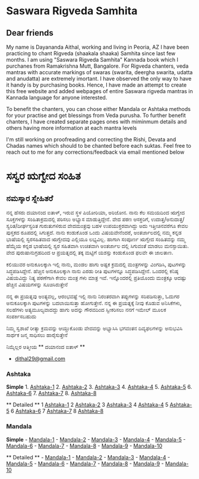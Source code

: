 # Saswara Rigveda Samhita
## Dear friends
My name is Dayananda Aithal, working and living in Peoria, AZ I have been practicing to chant Rigveda (shaakala shaaka) Samhita since last few months.  I am using "Saswara Rigveda Samhita" Kannada book which I purchanes from Ramakrishna Mutt, Bangalore. For Rigveda chanters, veda mantras with accurate markings of swaras (swarita, deergha swarita, udatta and anudatta) are extremely imortant. I have observed the only way to have it handy is by purchasing books. Hence, I have made an attempt to create this free website and added webpages of entire Saswara rigveda mantras in Kannada language for anyone interested.

To benefit the chanters, you can chose either  Mandala or Ashtaka methods for your practise and get blessings from Veda purusha. To further benefit chanters, I have created separate pages ones with miminmum details and others having more information at each mantra levels

I'm still working on proofreading and correcting the Rishi, Devata and Chadas names which should to be chanted before each suktas. Feel free to reach out to me for any corrections/feedback 
via email mentioned below

# ಸಸ್ವರ ಋಗ್ವೇದ ಸಂಹಿತ 
## ನಮಸ್ಕಾರ ಸ್ನೇಹಿತರೆ
ನನ್ನ ಹೆಸರು ದಯಾನಂದ ಐತಾಳ್, ಇರುವ ಸ್ಥಳ ಪಿಯೋರಿಯಾ, ಅರಿಜೋನ. ನಾನು ಕೆಲ ಸಮಯದಿಂದ ಋಗ್ವೇದ ಸೂಕ್ತಗಳನ್ನು ಸಂಹಿತಾಕ್ರಮದಲ್ಲಿ ಪಠಿಸಲು ಅಭ್ಯಾಸ ಮಾಡುತ್ತಿದ್ದೇನೆ.  ವೇದ ಪಠಣ ಆಸಕ್ತರಿಗೆ, ಉದಾತ್ತ/ಅನುದಾತ್ತ/ಸ್ವರಿತ/ದೀರ್ಘಸ್ವರಿತ ಗುರುತುಗಳಿರುವ ವೇದಮಂತ್ರವು ಬಹಳ ಉಪಯುಕ್ತರವಾಗಿದ್ದು ಅದು ಇತ್ತೀಚಿನವರೆಗೂ ಕೇವಲ ಪುಸ್ತಕದ ರೂಪದಲ್ಲಿ ಸಿಗುತ್ತದೆ. ನಾನು ಕಂಡುಕೊಂಡ ಒಂದು ವಿಷಯವೇನೆಂದರೆ, ಅಂತರ್ಜಾಲದಲ್ಲಿ ನಮ್ಮ ಕನ್ನಡ ಭಾಷೆಯಲ್ಲಿ ಸ್ವರಸಹಿತವಾದ ಋಗ್ವೇದವು ಎಲ್ಲಿಯೂ ಲಭ್ಯವಿಲ್ಲ. ಹಾಗಾಗಿ ಸಂಪೂರ್ಣ ಋಗ್ವೇದ ಸಂಹಿತವನ್ನು ನಮ್ಮ ಹೆಮ್ಮೆಯ ಕನ್ನಡ ಭಾಷೆಯಲ್ಲಿ ಸ್ವರ ಸಹಿತವಾಗಿ ಉಚಿತವಾಗಿ ಅಂತರ್ಜಾಲ ದಲ್ಲಿ ಸಿಗುವಂತೆ ಮಾಡಲು ಮನಸ್ಸಾಯಿತು. ವೇದ ಪುರುಷಾನುಗ್ರಹದಿಂದ ಆ ಪ್ರಯತ್ನದಲ್ಲಿ ತಕ್ಕ ಮಟ್ಟಿಗೆ ಯಶಸ್ಸು ಕಂಡುಕೊಂಡ ಫಲವೇ ಈ ಜಾಲತಾಣ.

ಕಲಿಯುವರ ಅನುಕೂಲಕ್ಕಾಗಿ ಇಲ್ಲಿ ನಾನು, ಮಂಡಲ ಹಾಗು ಅಷ್ಟಕ ಕ್ರಮದಲ್ಲಿ ಮಂತ್ರಗಳನ್ನು ವಿಂಗಡಿಸಿ, ಪುಟಗಳನ್ನು ಸಿದ್ಧಪಡಿಸಿದ್ದೇನೆ. ಹೆಚ್ಚಿನ ಅನುಕೂಲಕ್ಕಾಗಿ ನಾನು ಎರಡು ರೀತಿ ಪುಟಗಳನ್ನೂ ಸಿದ್ಧಪಡಿಸಿದ್ದೇನೆ. ಒಂದರಲ್ಲಿ ಕನಿಷ್ಠ ವಿಷಯವಿದ್ದು ನಿತ್ಯ ಪಠಣೆಗಾಗಿ ಕೇವಲ ಮಂತ್ರ ಗಳು ಮಾತ್ರ ಇವೆ. ಇನ್ನೊಂದರಲ್ಲಿ ಪ್ರತಿಯೊಂದು ಮಂತ್ರಕ್ಕೂ ಆದಷ್ಟು ಹೆಚ್ಚಿನ ವಿಷಯಗಳನ್ನು ಸೂಚಿಸಿರುತ್ತೇನೆ

ನನ್ನ ಈ ಪ್ರಯತ್ನವು ಅಂತ್ಯವಲ್ಲ, ಆರಂಭವಷ್ಟೆ ಇಲ್ಲಿ ನಾನು ನಿರಂತರವಾಗಿ ತಪ್ಪುಗಳನ್ನು ಸರಿಪಡಿಸುತ್ತಾ,  ಓದುಗರ ಅನುಕೂಲಕ್ಕಾಗಿ ಪುಟಗಳನ್ನು ಬದಲಾಯಿಸುತ್ತಾ ಹೋಗುತ್ತೇನೆ. ನನ್ನ ಈ ಪ್ರಯತ್ನಕ್ಕೆ ನೀವು ಕೊಡುವ ಅನಿಸಿಕೆಗಳು, ಸಲಹೆಗಳು ಅತ್ಯಮೂಲ್ಯವಾದದ್ದು ಹಾಗು ಅದನ್ನು ಗೌರವದಿಂದ ಸ್ವೀಕರಿಸಲು ನನಗೆ ಇಮೇಲ್ ಮೂಲಕ ಸಂಪರ್ಕಿಸಬಹುದು 

ನಿಮ್ಮ ಸ್ವಶಾಖೆ ರೀತ್ಯಾ ಕ್ರಮವನ್ನು ಆಯ್ದುಕೊಂಡು ವೇದವನ್ನು ಅಭ್ಯಾಸಿಸಿ ಭಗವಂತನ ದಿವ್ಯಫಲಗಳನ್ನು ಅನುಭವಿಸಿ ಸಾರ್ಥಕ ಜನ್ಮ ಸಾಧಿಸಲು ಹಾರೈಸುತ್ತೇನೆ 

ನಿಮ್ಮೆಲ್ಲರ ಆತ್ಮೀಯ 
** ದಯಾನಂದ ಐತಾಳ್  **
- dithal29@gmail.com

### Ashtaka
**Simple**
	1. [Ashtaka-1](Kannada/Ashtaka/Ashtaka-1-kannada(Simple).html)
	2. [Ashtaka-2](Kannada/Ashtaka/Ashtaka-2-kannada(Simple).html)
	3. [Ashtaka-3](Kannada/Ashtaka/Ashtaka-3-kannada(Simple).html)
	4. [Ashtaka-4](Kannada/Ashtaka/Ashtaka-4-kannada(Simple).html)
	5. [Ashtaka-5](Kannada/Ashtaka/Ashtaka-5-kannada(Simple).html)
	6. [Ashtaka-6](Kannada/Ashtaka/Ashtaka-6-kannada(Simple).html)
	7. [Ashtaka-7](Kannada/Ashtaka/Ashtaka-7-kannada(Simple).html)
	8. [Ashtaka-8](Kannada/Ashtaka/Ashtaka-8-kannada(Simple).html)

** Detailed **
	1 [Ashtaka-1](Kannada/Ashtaka/Ashtaka-1-kannada(Detail).html)
	2 [Ashtaka-2](Kannada/Ashtaka/Ashtaka-2-kannada(Detail).html)
	3 [Ashtaka-3](Kannada/Ashtaka/Ashtaka-3-kannada(Detail).html)
	4 [Ashtaka-4](Kannada/Ashtaka/Ashtaka-4-kannada(Detail).html)
	5 [Ashtaka-5](Kannada/Ashtaka/Ashtaka-5-kannada(Detail).html)
	6 [Ashtaka-6](Kannada/Ashtaka/Ashtaka-6-kannada(Detail).html)
	7 [Ashtaka-7](Kannada/Ashtaka/Ashtaka-7-kannada(Detail).html)
	8 [Ashtaka-8](Kannada/Ashtaka/Ashtaka-8-kannada(Detail).html)

		
### Mandala
**Simple**
	- [Mandala-1](Kannada/Mandala/Mandala-1-kannada(Simple).html)
	- [Mandala-2](Kannada/Mandala/Mandala-2-kannada(Simple).html)
	- [Mandala-3](Kannada/Mandala/Mandala-3-kannada(Simple).html)
	- [Mandala-4](Kannada/Mandala/Mandala-4-kannada(Simple).html)
	- [Mandala-5](Kannada/Mandala/Mandala-5-kannada(Simple).html)
	- [Mandala-6](Kannada/Mandala/Mandala-6-kannada(Simple).html)
	- [Mandala-7](Kannada/Mandala/Mandala-7-kannada(Simple).html)
	- [Mandala-8](Kannada/Mandala/Mandala-7-kannada(Simple).html)
	- [Mandala-9](Kannada/Mandala/Mandala-9-kannada(Simple).html)
	- [Mandala-10](Kannada/Mandala/Mandala-10-kannada(Simple).html)
		
** Detailed **
	- [Mandala-1](Kannada/Mandala/Mandala-1-kannada(Detail).html)
	- [Mandala-2](Kannada/Mandala/Mandala-2-kannada(Detail).html)
	- [Mandala-3](Kannada/Mandala/Mandala-3-kannada(Detail).html)
	- [Mandala-4](Kannada/Mandala/Mandala-4-kannada(Detail).html)
	- [Mandala-5](Kannada/Mandala/Mandala-5-kannada(Detail).html)
	- [Mandala-6](Kannada/Mandala/Mandala-6-kannada(Detail).html)
	- [Mandala-7](Kannada/Mandala/Mandala-7-kannada(Detail).html)
	- [Mandala-8](Kannada/Mandala/Mandala-8-kannada(Detail).html)
	- [Mandala-9](Kannada/Mandala/Mandala-9-kannada(Detail).html)
	- [Mandala-10](Kannada/Mandala/Mandala-10-kannada(Detail).html)
 